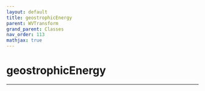 ```yaml
---
layout: default
title: geostrophicEnergy
parent: WVTransform
grand_parent: Classes
nav_order: 113
mathjax: true
---
```


#  geostrophicEnergy




---

